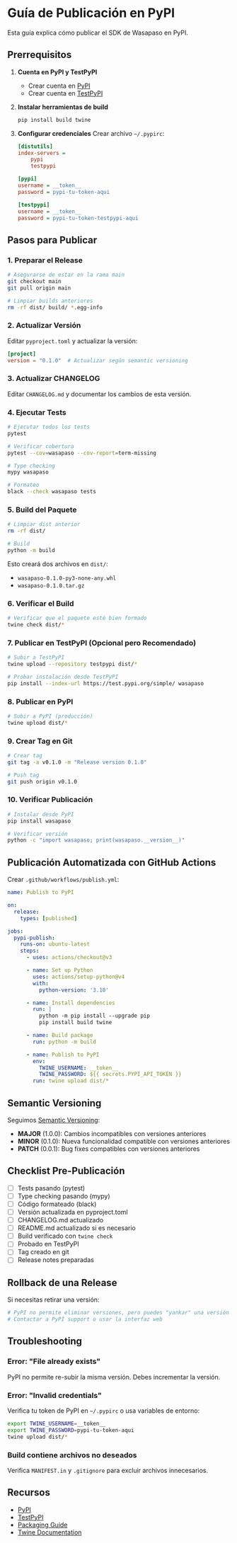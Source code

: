 # Guía de Publicación en PyPI

Esta guía explica cómo publicar el SDK de Wasapaso en PyPI.

## Prerrequisitos

1. **Cuenta en PyPI y TestPyPI**
   - Crear cuenta en [PyPI](https://pypi.org/account/register/)
   - Crear cuenta en [TestPyPI](https://test.pypi.org/account/register/)

2. **Instalar herramientas de build**
   ```bash
   pip install build twine
   ```

3. **Configurar credenciales**
   Crear archivo `~/.pypirc`:
   ```ini
   [distutils]
   index-servers =
       pypi
       testpypi

   [pypi]
   username = __token__
   password = pypi-tu-token-aqui

   [testpypi]
   username = __token__
   password = pypi-tu-token-testpypi-aqui
   ```

## Pasos para Publicar

### 1. Preparar el Release

```bash
# Asegurarse de estar en la rama main
git checkout main
git pull origin main

# Limpiar builds anteriores
rm -rf dist/ build/ *.egg-info
```

### 2. Actualizar Versión

Editar `pyproject.toml` y actualizar la versión:

```toml
[project]
version = "0.1.0"  # Actualizar según semantic versioning
```

### 3. Actualizar CHANGELOG

Editar `CHANGELOG.md` y documentar los cambios de esta versión.

### 4. Ejecutar Tests

```bash
# Ejecutar todos los tests
pytest

# Verificar cobertura
pytest --cov=wasapaso --cov-report=term-missing

# Type checking
mypy wasapaso

# Formateo
black --check wasapaso tests
```

### 5. Build del Paquete

```bash
# Limpiar dist anterior
rm -rf dist/

# Build
python -m build
```

Esto creará dos archivos en `dist/`:
- `wasapaso-0.1.0-py3-none-any.whl`
- `wasapaso-0.1.0.tar.gz`

### 6. Verificar el Build

```bash
# Verificar que el paquete esté bien formado
twine check dist/*
```

### 7. Publicar en TestPyPI (Opcional pero Recomendado)

```bash
# Subir a TestPyPI
twine upload --repository testpypi dist/*

# Probar instalación desde TestPyPI
pip install --index-url https://test.pypi.org/simple/ wasapaso
```

### 8. Publicar en PyPI

```bash
# Subir a PyPI (producción)
twine upload dist/*
```

### 9. Crear Tag en Git

```bash
# Crear tag
git tag -a v0.1.0 -m "Release version 0.1.0"

# Push tag
git push origin v0.1.0
```

### 10. Verificar Publicación

```bash
# Instalar desde PyPI
pip install wasapaso

# Verificar versión
python -c "import wasapaso; print(wasapaso.__version__)"
```

## Publicación Automatizada con GitHub Actions

Crear `.github/workflows/publish.yml`:

```yaml
name: Publish to PyPI

on:
  release:
    types: [published]

jobs:
  pypi-publish:
    runs-on: ubuntu-latest
    steps:
      - uses: actions/checkout@v3

      - name: Set up Python
        uses: actions/setup-python@v4
        with:
          python-version: '3.10'

      - name: Install dependencies
        run: |
          python -m pip install --upgrade pip
          pip install build twine

      - name: Build package
        run: python -m build

      - name: Publish to PyPI
        env:
          TWINE_USERNAME: __token__
          TWINE_PASSWORD: ${{ secrets.PYPI_API_TOKEN }}
        run: twine upload dist/*
```

## Semantic Versioning

Seguimos [Semantic Versioning](https://semver.org/):

- **MAJOR** (1.0.0): Cambios incompatibles con versiones anteriores
- **MINOR** (0.1.0): Nueva funcionalidad compatible con versiones anteriores
- **PATCH** (0.0.1): Bug fixes compatibles con versiones anteriores

## Checklist Pre-Publicación

- [ ] Tests pasando (pytest)
- [ ] Type checking pasando (mypy)
- [ ] Código formateado (black)
- [ ] Versión actualizada en pyproject.toml
- [ ] CHANGELOG.md actualizado
- [ ] README.md actualizado si es necesario
- [ ] Build verificado con `twine check`
- [ ] Probado en TestPyPI
- [ ] Tag creado en git
- [ ] Release notes preparadas

## Rollback de una Release

Si necesitas retirar una versión:

```bash
# PyPI no permite eliminar versiones, pero puedes "yankar" una versión
# Contactar a PyPI support o usar la interfaz web
```

## Troubleshooting

### Error: "File already exists"

PyPI no permite re-subir la misma versión. Debes incrementar la versión.

### Error: "Invalid credentials"

Verifica tu token de PyPI en `~/.pypirc` o usa variables de entorno:

```bash
export TWINE_USERNAME=__token__
export TWINE_PASSWORD=pypi-tu-token-aqui
twine upload dist/*
```

### Build contiene archivos no deseados

Verifica `MANIFEST.in` y `.gitignore` para excluir archivos innecesarios.

## Recursos

- [PyPI](https://pypi.org/)
- [TestPyPI](https://test.pypi.org/)
- [Packaging Guide](https://packaging.python.org/)
- [Twine Documentation](https://twine.readthedocs.io/)
